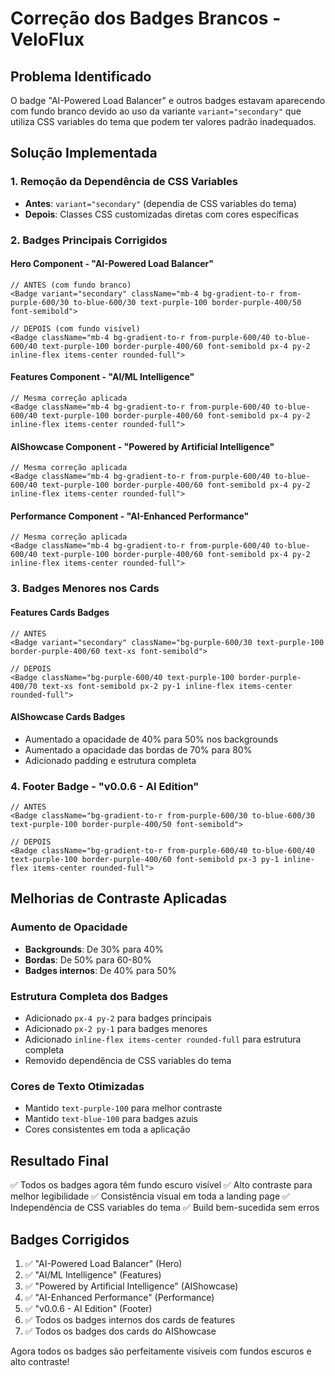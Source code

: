 # Correção dos Badges Brancos - VeloFlux

## Problema Identificado
O badge "AI-Powered Load Balancer" e outros badges estavam aparecendo com fundo branco devido ao uso da variante `variant="secondary"` que utiliza CSS variables do tema que podem ter valores padrão inadequados.

## Solução Implementada

### 1. Remoção da Dependência de CSS Variables
- **Antes**: `variant="secondary"` (dependia de CSS variables do tema)
- **Depois**: Classes CSS customizadas diretas com cores específicas

### 2. Badges Principais Corrigidos

#### Hero Component - "AI-Powered Load Balancer"
```tsx
// ANTES (com fundo branco)
<Badge variant="secondary" className="mb-4 bg-gradient-to-r from-purple-600/30 to-blue-600/30 text-purple-100 border-purple-400/50 font-semibold">

// DEPOIS (com fundo visível)
<Badge className="mb-4 bg-gradient-to-r from-purple-600/40 to-blue-600/40 text-purple-100 border-purple-400/60 font-semibold px-4 py-2 inline-flex items-center rounded-full">
```

#### Features Component - "AI/ML Intelligence"
```tsx
// Mesma correção aplicada
<Badge className="mb-4 bg-gradient-to-r from-purple-600/40 to-blue-600/40 text-purple-100 border-purple-400/60 font-semibold px-4 py-2 inline-flex items-center rounded-full">
```

#### AIShowcase Component - "Powered by Artificial Intelligence"
```tsx
// Mesma correção aplicada
<Badge className="mb-4 bg-gradient-to-r from-purple-600/40 to-blue-600/40 text-purple-100 border-purple-400/60 font-semibold px-4 py-2 inline-flex items-center rounded-full">
```

#### Performance Component - "AI-Enhanced Performance"
```tsx
// Mesma correção aplicada
<Badge className="mb-4 bg-gradient-to-r from-purple-600/40 to-blue-600/40 text-purple-100 border-purple-400/60 font-semibold px-4 py-2 inline-flex items-center rounded-full">
```

### 3. Badges Menores nos Cards

#### Features Cards Badges
```tsx
// ANTES
<Badge variant="secondary" className="bg-purple-600/30 text-purple-100 border-purple-400/60 text-xs font-semibold">

// DEPOIS
<Badge className="bg-purple-600/40 text-purple-100 border-purple-400/70 text-xs font-semibold px-2 py-1 inline-flex items-center rounded-full">
```

#### AIShowcase Cards Badges
- Aumentado a opacidade de 40% para 50% nos backgrounds
- Aumentado a opacidade das bordas de 70% para 80%
- Adicionado padding e estrutura completa

### 4. Footer Badge - "v0.0.6 - AI Edition"
```tsx
// ANTES
<Badge className="bg-gradient-to-r from-purple-600/30 to-blue-600/30 text-purple-100 border-purple-400/50 font-semibold">

// DEPOIS
<Badge className="bg-gradient-to-r from-purple-600/40 to-blue-600/40 text-purple-100 border-purple-400/60 font-semibold px-3 py-1 inline-flex items-center rounded-full">
```

## Melhorias de Contraste Aplicadas

### Aumento de Opacidade
- **Backgrounds**: De 30% para 40%
- **Bordas**: De 50% para 60-80%
- **Badges internos**: De 40% para 50%

### Estrutura Completa dos Badges
- Adicionado `px-4 py-2` para badges principais
- Adicionado `px-2 py-1` para badges menores
- Adicionado `inline-flex items-center rounded-full` para estrutura completa
- Removido dependência de CSS variables do tema

### Cores de Texto Otimizadas
- Mantido `text-purple-100` para melhor contraste
- Mantido `text-blue-100` para badges azuis
- Cores consistentes em toda a aplicação

## Resultado Final
✅ Todos os badges agora têm fundo escuro visível
✅ Alto contraste para melhor legibilidade
✅ Consistência visual em toda a landing page
✅ Independência de CSS variables do tema
✅ Build bem-sucedida sem erros

## Badges Corrigidos
1. ✅ "AI-Powered Load Balancer" (Hero)
2. ✅ "AI/ML Intelligence" (Features)  
3. ✅ "Powered by Artificial Intelligence" (AIShowcase)
4. ✅ "AI-Enhanced Performance" (Performance)
5. ✅ "v0.0.6 - AI Edition" (Footer)
6. ✅ Todos os badges internos dos cards de features
7. ✅ Todos os badges dos cards do AIShowcase

Agora todos os badges são perfeitamente visíveis com fundos escuros e alto contraste!
